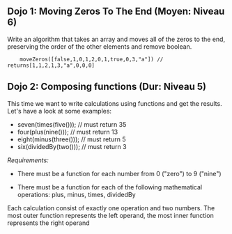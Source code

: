 ## Dojo 1: Moving Zeros To The End (Moyen: Niveau 6)

Write an algorithm that takes an array and moves all of the zeros to the end, preserving the order of the other elements and remove boolean.

```
    moveZeros([false,1,0,1,2,0,1,true,0,3,"a"]) // returns[1,1,2,1,3,"a",0,0,0]
```

## Dojo 2: Composing functions (Dur: Niveau 5)

This time we want to write calculations using functions and get the results.
Let's have a look at some examples:

* seven(times(five())); // must return 35
* four(plus(nine())); // must return 13
* eight(minus(three())); // must return 5
* six(dividedBy(two())); // must return 3

_Requirements:_

* There must be a function for each number from 0 ("zero") to 9 ("nine")

* There must be a function for each of the following mathematical operations:
  plus, minus, times, dividedBy

Each calculation consist of exactly one operation and two numbers.
The most outer function represents the left operand, the most inner function represents the right operand
